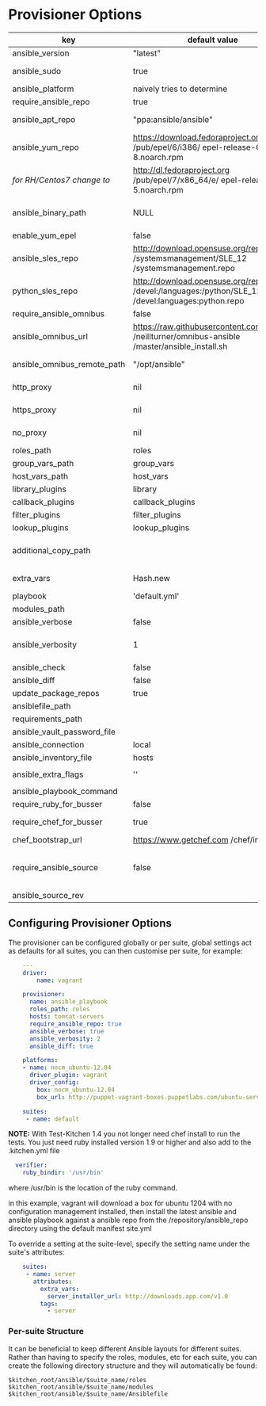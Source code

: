 
# Provisioner Options

key | default value | Notes
----|---------------|--------
ansible_version | "latest"| desired version, affects apt installs
ansible_sudo | true | drives whether ansible-playbook is executed as root or as the current authenticated user
ansible_platform | naively tries to determine | OS platform of server
require_ansible_repo | true | Set if using a ansible install from yum or apt repo
ansible_apt_repo | "ppa:ansible/ansible" | apt repo. see https://launchpad.net /~ansible/+archive/ubuntu/ansible or rquillo/ansible
ansible_yum_repo | https://download.fedoraproject.org /pub/epel/6/i386/ epel-release-6-8.noarch.rpm | yum repo RH/Centos6
_for RH/Centos7 change to_ | http://dl.fedoraproject.org /pub/epel/7/x86_64/e/ epel-release-7-5.noarch.rpm |
ansible_binary_path | NULL | If specified this will override the location where kitchen tries to run ansible-playbook from. ie: (ansible_binary_path: /usr/local/bin )
enable_yum_epel  | false | enable yum EPEL repo
ansible_sles_repo | http://download.opensuse.org/repositories /systemsmanagement/SLE_12 /systemsmanagement.repo | zypper suse ansible repo
python_sles_repo | http://download.opensuse.org/repositories /devel:/languages:/python/SLE_12 /devel:languages:python.repo | zypper suse python repo
require_ansible_omnibus | false | Set if using omnibus ansible pip install
ansible_omnibus_url | https://raw.githubusercontent.com /neillturner/omnibus-ansible /master/ansible_install.sh | omnibus ansible install location.
ansible_omnibus_remote_path | "/opt/ansible" | Server Installation location of an omnibus ansible install.
http_proxy | nil | use http proxy when installing puppet, packages and running puppet
https_proxy | nil | use https proxy when installing puppet, packages and running puppet
no_proxy | nil | list of URLs or IPs that should be excluded from proxying
roles_path | roles | ansible repo roles directory
group_vars_path | group_vars | ansible repo group_vars directory
host_vars_path | host_vars | ansible repo hosts directory
library_plugins | library | ansible repo library plugins directory
callback_plugins | callback_plugins | ansible repo callback_plugins directory
filter_plugins | filter_plugins | ansible repo filter_plugins directory
lookup_plugins | lookup_plugins | ansible repo lookup_plugins directory
additional_copy_path | | arbitrary array of files and directories to copy into test environment, relative to CWD. (eg, vars or included playbooks)
extra_vars | Hash.new | Hash to set the extra_vars passed to ansibile-playbook command
playbook | 'default.yml' | playbook for ansible-playbook to run
modules_path | | ansible repo manifests directory
ansible_verbose| false| Extra information logging
ansible_verbosity| 1| Sets the verbosity flag appropriately (e.g.: `1 => '-v', 2 => '-vv', 3 => '-vvv" ...`) Valid values are one of: `1, 2, 3, 4` OR `:info, :warn, :debug, :trace`.
ansible_check| false| Sets the `--check` flag when running Ansible
ansible_diff| false| Sets the `--diff` flag when running Ansible
update_package_repos| true| update OS repository metadata
ansiblefile_path | | Path to Ansiblefile
requirements_path | | Path to ansible-galaxy requirements
ansible_vault_password_file| | Path of Ansible Vault Password File
ansible_connection | local | Connection for Hosts and Groups
ansible_inventory_file | hosts | Custom inventory file
ansible_extra_flags | '' | Additional options to pass to `ansible-playbook` -- e.g.: `'--skip-tags=redis'`
ansible_playbook_command | | Override the ansible playbook command
require_ruby_for_busser|false|install ruby to run busser for tests
require_chef_for_busser|true|install chef to run busser for tests. NOTE: kitchen 1.4 only requires ruby to run busser so this is not required.
chef_bootstrap_url |https://www.getchef.com /chef/install.sh| the chef install
require_ansible_source | false | Install Ansible from source using method described here: http://docs.ansible.com/intro_installation.html#running-from-source. Only works on Debian/Ubuntu at present.
ansible_source_rev | | Branch or Tag to install ansible source

## Configuring Provisioner Options

The provisioner can be configured globally or per suite, global settings act as defaults for all suites, you can then customise per suite, for example:

```yaml
    ---
    driver:
        name: vagrant

    provisioner:
      name: ansible_playbook
      roles_path: roles
      hosts: tomcat-servers
      require_ansible_repo: true
      ansible_verbose: true
      ansible_verbosity: 2
      ansible_diff: true

    platforms:
    - name: nocm_ubuntu-12.04
      driver_plugin: vagrant
      driver_config:
        box: nocm_ubuntu-12.04
        box_url: http://puppet-vagrant-boxes.puppetlabs.com/ubuntu-server-12042-x64-vbox4210-nocm.box

    suites:
     - name: default
```

**NOTE:** With Test-Kitchen 1.4 you not longer need chef install to run the tests. You just need ruby installed version 1.9 or higher and also add to the .kitchen.yml file

```yaml
  verifier:
    ruby_bindir: '/usr/bin'
```
where /usr/bin is the location of the ruby command.


in this example, vagrant will download a box for ubuntu 1204 with no configuration management installed, then install the latest ansible and ansible playbook against a ansible repo from the /repository/ansible_repo directory using the default manifest site.yml

To override a setting at the suite-level, specify the setting name under the suite's attributes:

```yaml
    suites:
     - name: server
       attributes:
         extra_vars:
           server_installer_url: http://downloads.app.com/v1.0
         tags:
           - server
```

### Per-suite Structure

It can be beneficial to keep different Ansible layouts for different suites. Rather than having to specify the roles, modules, etc for each suite, you can create the following directory structure and they will automatically be found:

    $kitchen_root/ansible/$suite_name/roles
    $kitchen_root/ansible/$suite_name/modules
    $kitchen_root/ansible/$suite_name/Ansiblefile
